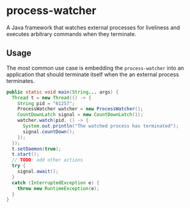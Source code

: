 # process-watcher
A Java framework that watches external processes for liveliness and executes arbitrary commands when they terminate.

## Usage
The most common use case is embedding the `process-watcher` into an application that should terminate itself when the an external process terminates.
```java
public static void main(String... args) {
  Thread t = new Thread(() -> {
    String pid = "61257";
    ProcessWatcher watcher = new ProcessWatcher();
    CountDownLatch signal = new CountDownLatch(1);
    watcher.watch(pid, () -> {
      System.out.println("The watched process has terminated");
      signal.countDown();
    });
  });
  t.setDaemon(true);
  t.start();
  // TODO: add other actions
  try {
    signal.await();
  }
  catch (InterruptedException e) {
    throw new RuntimeException(e);
  }
}
```

